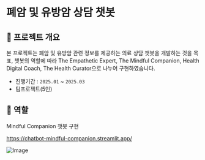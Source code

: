 # 폐암 및 유방암 상담 챗봇

## 📌 프로젝트 개요
본 프로젝트는 폐암 및 유방암 관련 정보를 제공하는 의료 상담 챗봇을 개발하는 것을 목표, 챗봇의 역할에 따라 The Empathetic Expert, The Mindful Companion, Health Digital Coach, The Health Curator으로 나누어 구현하였습니다.

- 진행기간 : `2025.01` ~ `2025.03`
- 팀프로젝트(5인)

## 📝 역할
Mindful Companion 챗봇 구현

https://chatbot-mindful-companion.streamlit.app/


![Image](https://github.com/user-attachments/assets/cc0521f1-6013-4372-ad7b-37abb720bd68)

